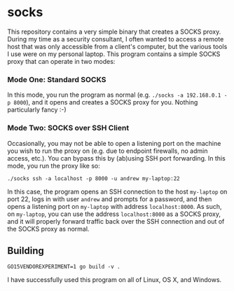 # socks

This repository contains a very simple binary that creates a SOCKS proxy.
During my time as a security consultant, I often wanted to access a remote host
that was only accessible from a client's computer, but the various tools I use
were on my personal laptop.  This program contains a simple SOCKS proxy that
can operate in two modes:

### Mode One: Standard SOCKS

In this mode, you run the program as normal (e.g. `./socks -a 192.168.0.1 -p
8000`), and it opens and creates a SOCKS proxy for you.  Nothing particularly
fancy :-)

### Mode Two: SOCKS over SSH Client

Occasionally, you may not be able to open a listening port on the machine you
wish to run the proxy on (e.g. due to endpoint firewalls, no admin access,
etc.).  You can bypass this by (ab)using SSH port forwarding.  In this mode,
you run the proxy like so:

    ./socks ssh -a localhost -p 8000 -u andrew my-laptop:22

In this case, the program opens an SSH connection to the host `my-laptop` on
port 22, logs in with user `andrew` and prompts for a password, and then opens
a listening port on `my-laptop` with address `localhost:8000`.  As such, on
`my-laptop`, you can use the address `localhost:8000` as a SOCKS proxy, and it
will properly forward traffic back over the SSH connection and out of the SOCKS
proxy as normal.

## Building

    GO15VENDOREXPERIMENT=1 go build -v .

I have successfully used this program on all of Linux, OS X, and Windows.
